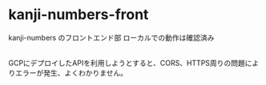 # kanji-numbers-front

kanji-numbers のフロントエンド部
ローカルでの動作は確認済み

<br>
GCPにデプロイしたAPIを利用しようとすると、CORS、HTTPS周りの問題によりエラーが発生、よくわかりません。
